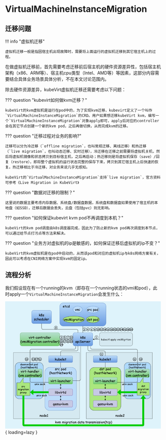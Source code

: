 # VirtualMachineInstanceMigration

## 迁移问题

!!! info "虚拟机迁移"

    虚拟机迁移一般是指因宿主机出现故障时，需要将上面运行的虚拟机迁移到其它宿主机上的过程。

在做虚拟机迁移前，首先需要考虑迁移前后宿主机的硬件资源差异性，包括宿主机架构（x86、ARM等）、宿主机cpu类型（Intel、AMD等）等因素，这部分内容需要结合具体业务场景具体分析，不在本文讨论范围内。

除去硬件资源差异，kubeVirt虚拟机迁移还需要考虑以下问题：

??? question "kubevirt如何做kvm迁移？"

    kubeVirt的kvm虚拟机是运行在pod中的，为了实现kvm迁移，kubevirt定义了一个叫作`VirtualMachineInstanceMigration`的CRD。用户如果想迁移kubeVirt kvm，编写一个`VirtualMachineInstanceMigration`对象apply即可，apply后对应的controller会在其它节点创建一个新的kvm pod，之后再做切换，从而完成kvm的迁移。

??? question "迁移过程对业务的影响?"

    迁移可以分为冷迁移（`offline migration`，也叫常规迁移、离线迁移）和热迁移（`live migration`，也叫动态迁移、实时迁移），冷迁移在迁移之前需要将虚拟机关机，然后将虚拟机镜像和状态拷贝到目标宿主机，之后再启动；热迁移则是将虚拟机保存（save）/回复（restore），即将整个虚拟机的运行状态完整的保存下来，拷贝到其它宿主机上后快速的恢复。热迁移相比于冷迁移，对业务来说几乎无感知。

    kubeVirt的`VirtualMachineInstanceMigration`支持`live migration`，官方资料可参考《Live Migration in KubeVirt》

??? question "数据对迁移的限制？"

    这里说的数据主要考虑内存数据、系统盘/数据盘数据，系统盘和数据盘如果使用了宿主机的本地盘（如SSD），迁移后数据会丢失，云盘（包括pvc）则无影响。

??? question "如何保证kubevirt kvm pod不再调度到本机？"

    kubeVirt的kvm pod调度由k8s调度器完成，因此为了防止新的kvm pod再次调度到本节点，可以通过给节点打污点等方法来解决。

??? question "业务方对虚拟机的ip是敏感的，如何保证迁移后虚拟机的ip不变？"

    kubeVirt的kvm虚拟机是在pod中启动的，从而该pod和对应的虚拟机ip与k8s网络方案有关，因此可以考虑在CNI网络方案中实现kvm的固定ip。

## 流程分析

我们假设现在有一个running的kvm（即存在一个running状态的vmi和pod），此时apply一个`VirtualMachineInstanceMigration`会发生什么：

![](../../assets/images/vm-migration-flow.png){ loading=lazy }

